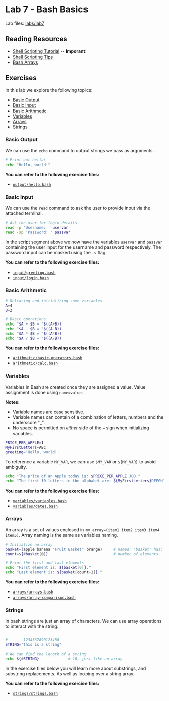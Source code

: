 # Lab 7 - Bash Basics

Lab files: [labs/lab7](../labs/lab7])

## Reading Resources

* [Shell Scripting Tutorial](https://www.shellscript.sh/) -- **Imporant**
* [Shell Scripting Tips](https://www.shellscript.sh/tips/)
* [Bash Arrays](https://www.linuxjournal.com/content/bash-arrays)

## Exercises

In this lab we explore the following topics:

* [Basic Output](./output/)
* [Basic Input](./input/)
* [Basic Arithmetic](./arithmetic/) 
* [Variables](./variables/)
* [Arrays](./arrays/)
* [Strings](./strings/)

### Basic Output

We can use the `echo` command to output strings we pass as arguments.

```bash
# Print out hello!
echo "Hello, world!"
```

**You can refer to the following exercise files:**

* [`output/hello.bash`](./output/hello.bash)

### Basic Input

We can use the `read` command to ask the user to provide input via the attached terminal.

```bash
# Ask the user for login details
read -p 'Username: ' uservar
read -sp 'Password: ' passvar
```

In the script segment above we now have the variables `uservar` and `passvar` containing the user input for the username and password respectively. The password input can be masked using the `-s` flag.

**You can refer to the following exercise files:**

* [`input/greeting.bash`](./input/greeting.bash)
* [`input/login.bash`](./input/login.bash)

### Basic Arithmetic

```bash
# Delcaring and initializing some variables
A=4
B=2

# Basic operations
echo "$A + $B = "$((A+B))
echo "$A - $B = "$((A-B))
echo "$A * $B = "$((A*B))
echo "$A / $B = "$((A/B))
```

**You can refer to the following exercise files:**

* [`arithmetic/basic-operators.bash`](./arithmetic/basic-operators.bash)
* [`arithmetic/calc.bash`](./arithmetic/calc.bash)

### Variables

Variables in Bash are created once they are assigned a value. Value assignment is done using `name=value`.

**Notes:**

* Variable names are case sensitive.
* Variable names can contain of a combination of letters, numbers and the underscore "_".
* No space is permitted on *either* side of the `=` sign when initializing variables.

```bash
PRICE_PER_APPLE=1
MyFirstLetters=ABC
greeting='Hello, world!'
```

To reference a variable `MY_VAR`, we can use `$MY_VAR` or `${MY_VAR}` to avoid ambiguity.

```bash
echo "The price of an Apple today is: $PRICE_PER_APPLE JOD."
echo "The first 10 letters in the alphabet are: ${MyFirstLetters}DEFGHIJ"
```

**You can refer to the following exercise files:**

* [`variables/variables.bash`](./variables/variables.bash)
* [`variables/dates.bash`](./variables/dates.bash)

### Arrays

An array is a set of values enclosed in `my_array=(item1 item2 item3 item4 item5)`. 
Array naming is the same as variables naming.

```bash
# Initialize an array
basket=(apple banana "Fruit Basket" orange)     # named: 'basket' has: 4 objects
count=${#basket[@]}                             # number of elements

# Print the first and last elements
echo "First element is: ${basket[0]}."
echo "Last element is: ${basket[count-1]}."
```

**You can refer to the following exercise files:**

* [`arrays/arrays.bash`](./arrays/arrays.bash)
* [`arrays/array-comparison.bash`](./arrays/array-comparison.bash)

### Strings

In bash strings are just an array of characters. We can use array operations to interact with the string.

```bash

#       1234567890123456
STRING="this is a string"

# We can find the length of a string
echo ${#STRING}             # 16, just like an array
```

In the exercise files below you will learn more about substrings, and substring replacements. As well as looping over a string array.

**You can refer to the following exercise files:**

* [`strings/strings.bash`](./strings/strings.bash)